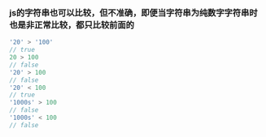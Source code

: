 ### js的字符串也可以比较，但不准确，即便当字符串为纯数字字符串时也是非正常比较，都只比较前面的

```javascript
'20' > '100'
// true
20 > 100
// false
'20' > 100
// false
'20' < 100
// true
'1000s' > 100
// false
'1000s' < 100
// false
```






